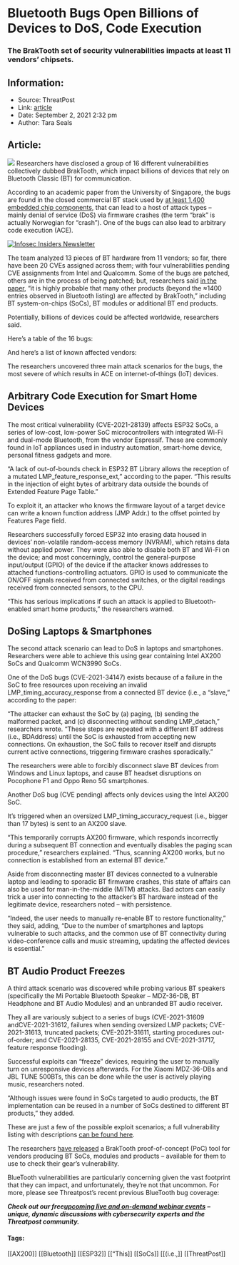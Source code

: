 # Bluetooth Bugs Open Billions of Devices to DoS, Code Execution
### The BrakTooth set of security vulnerabilities impacts at least 11 vendors’ chipsets.

## Information:
+ Source: ThreatPost
+ Link: [article](https://kasperskycontenthub.com/threatpost-global/?p=169159)
+ Date: September 2, 2021  2:32 pm
+ Author: Tara Seals


## Article:
![](https://media.threatpost.com/wp-content/uploads/sites/103/2021/09/02140504/Shark-Teeth.jpg)
Researchers have disclosed a group of 16 different vulnerabilities collectively dubbed BrakTooth, which impact billions of devices that rely on Bluetooth Classic (BT) for communication.


According to an academic paper from the University of Singapore, the bugs are found in the closed commercial BT stack used by [at least 1,400 embedded chip components](https://launchstudio.bluetooth.com/Listings/Search), that can lead to a host of attack types – mainly denial of service (DoS) via firmware crashes (the term “brak” is actually Norwegian for “crash”). One of the bugs can also lead to arbitrary code execution (ACE).


[![Infosec Insiders Newsletter](https://media.threatpost.com/wp-content/uploads/sites/103/2021/07/10165815/infosec_insiders_in_article_promo.png)](https://threatpost.com/infosec-insider-subscription-page/?utm_source=ART&utm_medium=ART&utm_campaign=InfosecInsiders_Newsletter_Promo/)


The team analyzed 13 pieces of BT hardware from 11 vendors; so far, there have been 20 CVEs assigned across them; with four vulnerabilities pending CVE assignments from Intel and Qualcomm. Some of the bugs are patched, others are in the process of being patched; but, researchers said [in the paper](https://asset-group.github.io/disclosures/braktooth/), “it is highly probable that many other products (beyond the ≈1400 entries observed in Bluetooth listing) are affected by BrakTooth,” including BT system-on-chips (SoCs), BT modules or additional BT end products.


Potentially, billions of devices could be affected worldwide, researchers said.


Here’s a table of the 16 bugs:


And here’s a list of known affected vendors:


The researchers uncovered three main attack scenarios for the bugs, the most severe of which results in ACE on internet-of-things (IoT) devices.


**Arbitrary Code Execution for Smart Home Devices**
---------------------------------------------------


The most critical vulnerability (CVE-2021-28139) affects ESP32 SoCs, a series of low-cost, low-power SoC microcontrollers with integrated Wi-Fi and dual-mode Bluetooth, from the vendor Espressif. These are commonly found in IoT appliances used in industry automation, smart-home device, personal fitness gadgets and more.


“A lack of out-of-bounds check in ESP32 BT Library allows the reception of a mutated LMP\_feature\_response\_ext,” according to the paper. “This results in the injection of eight bytes of arbitrary data outside the bounds of Extended Feature Page Table.”


To exploit it, an attacker who knows the firmware layout of a target device can write a known function address (JMP Addr.) to the offset pointed by Features Page field.


Researchers successfully forced ESP32 into erasing data housed in devices’ non-volatile random-access memory (NVRAM), which retains data without applied power. They were also able to disable both BT and Wi-Fi on the device; and most concerningly, control the general-purpose input/output (GPIO) of the device if the attacker knows addresses to attached functions-controlling actuators. GPIO is used to communicate the ON/OFF signals received from connected switches, or the digital readings received from connected sensors, to the CPU.


“This has serious implications if such an attack is applied to Bluetooth-enabled smart home products,” the researchers warned.


**DoSing Laptops & Smartphones**
--------------------------------


The second attack scenario can lead to DoS in laptops and smartphones. Researchers were able to achieve this using gear containing Intel AX200 SoCs and Qualcomm WCN3990 SoCs.


One of the DoS bugs (CVE-2021-34147) exists because of a failure in the SoC to free resources upon receiving an invalid LMP\_timing\_accuracy\_response from a connected BT device (i.e., a “slave,” according to the paper:


“The attacker can exhaust the SoC by (a) paging, (b) sending the malformed packet, and (c) disconnecting without sending LMP\_detach,” researchers wrote. “These steps are repeated with a different BT address (i.e., BDAddress) until the SoC is exhausted from accepting new connections. On exhaustion, the SoC fails to recover itself and disrupts current active connections, triggering firmware crashes sporadically.”


The researchers were able to forcibly disconnect slave BT devices from Windows and Linux laptops, and cause BT headset disruptions on Pocophone F1 and Oppo Reno 5G smartphones.


Another DoS bug (CVE pending) affects only devices using the Intel AX200 SoC.


It’s triggered when an oversized LMP\_timing\_accuracy\_request (i.e., bigger than 17 bytes) is sent to an AX200 slave.


“This temporarily corrupts AX200 firmware, which responds incorrectly during a subsequent BT connection and eventually disables the paging scan procedure,” researchers explained. “Thus, scanning AX200 works, but no connection is established from an external BT device.”


Aside from disconnecting master BT devices connected to a vulnerable laptop and leading to sporadic BT firmware crashes, this state of affairs can also be used for man-in-the-middle (MiTM) attacks. Bad actors can easily trick a user into connecting to the attacker’s BT hardware instead of the legitimate device, researchers noted – with persistence.


“Indeed, the user needs to manually re-enable BT to restore functionality,” they said, adding, “Due to the number of smartphones and laptops vulnerable to such attacks, and the common use of BT connectivity during video-conference calls and music streaming, updating the affected devices is essential.”


**BT Audio Product Freezes**
----------------------------


A third attack scenario was discovered while probing various BT speakers (specifically the Mi Portable Bluetooth Speaker – MDZ-36-DB, BT Headphone and BT Audio Modules) and an unbranded BT audio receiver.


They all are variously subject to a series of bugs (CVE-2021-31609 andCVE-2021-31612, failures when sending oversized LMP packets; CVE-2021-31613, truncated packets; CVE-2021-31611, starting procedures out-of-order; and CVE-2021-28135, CVE-2021-28155 and CVE-2021-31717, feature response flooding).


Successful exploits can “freeze” devices, requiring the user to manually turn on unresponsive devices afterwards. For the Xiaomi MDZ-36-DBs and JBL TUNE 500BTs, this can be done while the user is actively playing music, researchers noted.


“Although issues were found in SoCs targeted to audio products, the BT implementation can be reused in a number of SoCs destined to different BT products,” they added.


These are just a few of the possible exploit scenarios; a full vulnerability listing with descriptions [can be found here](https://asset-group.github.io/disclosures/braktooth/disclosure.html#x1-150008.1).


The researchers [have released](https://poc.braktooth.com/) a BrakTooth proof-of-concept (PoC) tool for vendors producing BT SoCs, modules and products – available for them to use to check their gear’s vulnerability.


BlueTooth vulnerabilities are particularly concerning given the vast footprint that they can impact, and unfortunately, they’re not that uncommon. For more, please see Threatpost’s recent previous BlueTooth bug coverage:


***Check out our free***[***upcoming live and on-demand webinar events***](https://threatpost.com/category/webinars/) ***– unique, dynamic discussions with cybersecurity experts and the Threatpost community.***





#### Tags:
[[AX200]] [[Bluetooth]] [[ESP32]] [[“This]] [[SoCs]] [[(i.e.,]] [[ThreatPost]]
